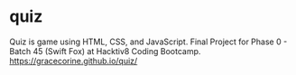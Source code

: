 # quiz
Quiz is game using HTML, CSS, and JavaScript. Final Project for Phase 0 - Batch 45 (Swift Fox) at Hacktiv8 Coding Bootcamp.
https://gracecorine.github.io/quiz/
